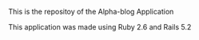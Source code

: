 This is the repositoy of the Alpha-blog Application

This application was made using Ruby 2.6 and Rails 5.2

